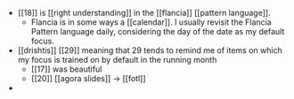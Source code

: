 - [[18]] is [[right understanding]] in the [[flancia]] [[pattern language]].
  - Flancia is in some ways a [[calendar]]. I usually revisit the Flancia Pattern language daily, considering the day of the date as my default focus.
- [[drishtis]] [[29]] meaning that 29 tends to remind me of items on which my focus is trained on by default in the running month
  - [[17]] was beautiful
  - [[20]] [[agora slides]] -> [[fotl]]
-
